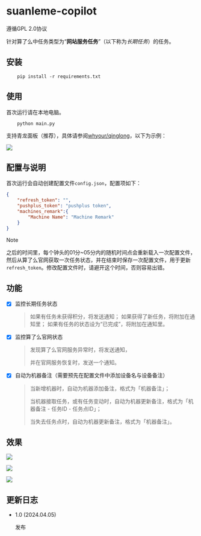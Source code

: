 # suanleme-copilot

遵循GPL 2.0协议

针对算了么中任务类型为“**网站服务任务**”（以下称为*长期任务*）的任务。

## 安装

```
    pip install -r requirements.txt
```

## 使用

首次运行请在本地电脑。

```
    python main.py
```

支持青龙面板（推荐），具体请参阅[whyour/qinglong](https://github.com/whyour/qinglong#%E5%86%85%E7%BD%AE%E5%91%BD%E4%BB%A4)，以下为示例：

![](https://telegraph-image.pages.dev/file/64b486f75f394981d7556.png)

## 配置与说明

首次运行会自动创建配置文件`config.json`，配置项如下：

```json
{
    "refresh_token": "",
    "pushplus_token": "pushplus token",
    "machines_remark":{
        "Machine Name": "Machine Remark"
    }
}
```

> [!NOTE]
>
> 之后的时间里，每个钟头的01分~05分内的随机时间点会重新载入一次配置文件，然后从算了么官网获取一次任务状态，并在结束时保存一次配置文件，用于更新`refresh_token`。修改配置文件时，请避开这个时间，否则容易出错。

## 功能

- [x] 监控长期任务状态

  > 如果有任务未获得积分，将发送通知；
  > 如果获得了新任务，将附加在通知里；
  > 如果有任务的状态设为“已完成”，将附加在通知里。

- [x] 监控算了么官网状态

  > 发现算了么官网服务异常时，将发送通知，
  >
  > 并在官网服务恢复时，发送一个通知。

- [x] 自动为机器备注（需要预先在配置文件中添加设备名与设备备注）

  > 当新增机器时，自动为机器添加备注，格式为「机器备注」；
  >
  > 当机器接取任务，或有任务变动时，自动为机器更新备注，格式为「机器备注 - 任务ID - 任务点ID」；
  >
  > 当失去任务点时，自动为机器更新备注，格式为「机器备注」。

## 效果

![](https://telegraph-image.pages.dev/file/e79f1845b7d297106f65f.jpg)



![](https://telegraph-image.pages.dev/file/90a99f943b3ef937e1a3d.jpg)



![](https://telegraph-image.pages.dev/file/9df673a10803331459293.jpg)


## 更新日志

- 1.0   (2024.04.05)

    发布
